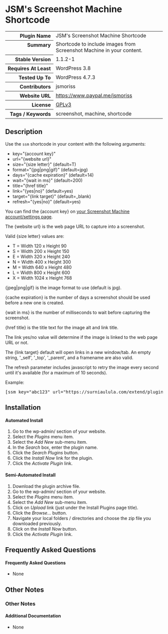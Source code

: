 <h1>JSM&#039;s Screenshot Machine Shortcode</h1>

<table>
<tr><th align="right" valign="top" nowrap>Plugin Name</th><td>JSM&#039;s Screenshot Machine Shortcode</td></tr>
<tr><th align="right" valign="top" nowrap>Summary</th><td>Shortcode to include images from Screenshot Machine in your content.</td></tr>
<tr><th align="right" valign="top" nowrap>Stable Version</th><td>1.1.2-1</td></tr>
<tr><th align="right" valign="top" nowrap>Requires At Least</th><td>WordPress 3.8</td></tr>
<tr><th align="right" valign="top" nowrap>Tested Up To</th><td>WordPress 4.7.3</td></tr>
<tr><th align="right" valign="top" nowrap>Contributors</th><td>jsmoriss</td></tr>
<tr><th align="right" valign="top" nowrap>Website URL</th><td><a href="https://www.paypal.me/jsmoriss">https://www.paypal.me/jsmoriss</a></td></tr>
<tr><th align="right" valign="top" nowrap>License</th><td><a href="https://www.gnu.org/licenses/gpl.txt">GPLv3</a></td></tr>
<tr><th align="right" valign="top" nowrap>Tags / Keywords</th><td>screenshot, machine, shortcode</td></tr>
</table>

<h2>Description</h2>

<p>Use the <code>ssm</code> shortcode in your content with the following arguments:</p>

<ul>
<li>key="{account key}"</li>
<li>url="{website url}"</li>
<li>size="{size letter}" (default=T)</li>
<li>format="{jpg|png|gif}" (default=jpg)</li>
<li>days="{cache expiration}" (default=14)</li>
<li>wait="{wait in ms}" (default=200)</li>
<li>title="{href title}"</li>
<li>link="{yes|no}" (default=yes)</li>
<li>target="{link target}" (default=_blank)</li>
<li>refresh="{yes|no}" (default=yes)</li>
</ul>

<!--more-->

<p>You can find the {account key} on <a href="https://www.screenshotmachine.com/account.php">your Screenshot Machine account/settings page</a>.</p>

<p>The {website url} is the web page URL to capture into a screenshot.</p>

<p>Valid {size letter} values are:</p>

<ul>
<li>T = Width 120 x Height 90</li>
<li>S = Width 200 x Height 150</li>
<li>E = Width 320 x Height 240</li>
<li>N = Width 400 x Height 300</li>
<li>M = Width 640 x Height 480</li>
<li>L = Width 800 x Height 600</li>
<li>X = Width 1024 x Height 768</li>
</ul>

<p>{jpeg|png|gif} is the image format to use (default is jpg).</p>

<p>{cache expiration} is the number of days a screenshot should be used before a new one is created.</p>

<p>{wait in ms} is the number of milliseconds to wait before capturing the screenshot.</p>

<p>{href title} is the title text for the image alt and link title.</p>

<p>The link yes/no value will determine if the image is linked to the web page URL or not.</p>

<p>The {link target} default will open links in a new window/tab. An empty string, '_self', '_top', '_parent', and a framename are also valid.</p>

<p>The refresh parameter includes javascript to retry the image every second until it's available (for a maximum of 10 seconds).</p>

<p>Example:</p>

<pre>
&#91;ssm key="abc123" url="https://surniaulula.com/extend/plugins/screenshot-machine-shortcode/" size="S"&#93;
</pre>


<h2>Installation</h2>

<h4>Automated Install</h4>

<ol>
<li>Go to the wp-admin/ section of your website.</li>
<li>Select the <em>Plugins</em> menu item.</li>
<li>Select the <em>Add New</em> sub-menu item.</li>
<li>In the <em>Search</em> box, enter the plugin name.</li>
<li>Click the <em>Search Plugins</em> button.</li>
<li>Click the <em>Install Now</em> link for the plugin.</li>
<li>Click the <em>Activate Plugin</em> link.</li>
</ol>

<h4>Semi-Automated Install</h4>

<ol>
<li>Download the plugin archive file.</li>
<li>Go to the wp-admin/ section of your website.</li>
<li>Select the <em>Plugins</em> menu item.</li>
<li>Select the <em>Add New</em> sub-menu item.</li>
<li>Click on <em>Upload</em> link (just under the Install Plugins page title).</li>
<li>Click the <em>Browse...</em> button.</li>
<li>Navigate your local folders / directories and choose the zip file you downloaded previously.</li>
<li>Click on the <em>Install Now</em> button.</li>
<li>Click the <em>Activate Plugin</em> link.</li>
</ol>


<h2>Frequently Asked Questions</h2>

<h4>Frequently Asked Questions</h4>

<ul>
<li>None</li>
</ul>


<h2>Other Notes</h2>

<h3>Other Notes</h3>
<h4>Additional Documentation</h4>

<ul>
<li>None</li>
</ul>

